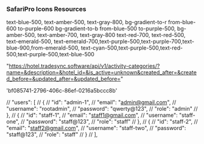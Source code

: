 ### SafariPro Icons Resources

text-blue-500, text-amber-500, text-gray-800, bg-gradient-to-r from-blue-600 to-purple-600
bg-gradient-to-b from-blue-500 to-purple-500, bg-amber-500, text-amber-700, text-gray-800
text-red-700, text-red-500, text-emerald-500, text-emerald-700,text-purple-500,text-purple-700,text-blue-900,from-emerald-500, text-cyan-500,text-purple-500,text-red-500,text-purple-500,text-blue-500

"https://hotel.tradesync.software/api/v1/activity-categories/?name=&description=&hotel_id=&is_active=unknown&created_after=&created_before=&updated_after=&updated_before="

'bf085741-2796-406c-86ef-0216a5bccc8b'

// "users": [
// {
// "id": "admin-1",
// "email": "admin@gmail.com",
// "username": "rootadmin",
// "password": "qwerty@123",
// "role": "admin"
// },
// {
// "id": "staff-1",
// "email": "staff1@gmail.com",
// "username": "staff-one",
// "password": "staff@123",
// "role": "staff"
// },
// {
// "id": "staff-2",
// "email": "staff2@gmail.com",
// "username": "staff-two",
// "password": "staff@123",
// "role": "staff"
// }
// ],
